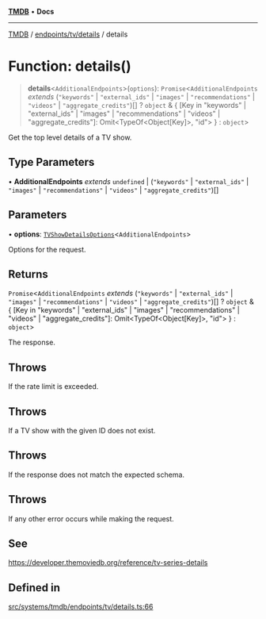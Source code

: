 [**TMDB**](../../../../README.md) • **Docs**

***

[TMDB](../../../../README.md) / [endpoints/tv/details](../README.md) / details

# Function: details()

> **details**\<`AdditionalEndpoints`\>(`options`): `Promise`\<`AdditionalEndpoints` *extends* (`"keywords"` \| `"external_ids"` \| `"images"` \| `"recommendations"` \| `"videos"` \| `"aggregate_credits"`)[] ? `object` & \{ \[Key in "keywords" \| "external\_ids" \| "images" \| "recommendations" \| "videos" \| "aggregate\_credits"\]: Omit\<TypeOf\<Object\[Key\]\>, "id"\> \} : `object`\>

Get the top level details of a TV show.

## Type Parameters

• **AdditionalEndpoints** *extends* `undefined` \| (`"keywords"` \| `"external_ids"` \| `"images"` \| `"recommendations"` \| `"videos"` \| `"aggregate_credits"`)[]

## Parameters

• **options**: [`TVShowDetailsOptions`](../type-aliases/TVShowDetailsOptions.md)\<`AdditionalEndpoints`\>

Options for the request.

## Returns

`Promise`\<`AdditionalEndpoints` *extends* (`"keywords"` \| `"external_ids"` \| `"images"` \| `"recommendations"` \| `"videos"` \| `"aggregate_credits"`)[] ? `object` & \{ \[Key in "keywords" \| "external\_ids" \| "images" \| "recommendations" \| "videos" \| "aggregate\_credits"\]: Omit\<TypeOf\<Object\[Key\]\>, "id"\> \} : `object`\>

The response.

## Throws

If the rate limit is exceeded.

## Throws

If a TV show with the given ID does not exist.

## Throws

If the response does not match the expected schema.

## Throws

If any other error occurs while making the request.

## See

https://developer.themoviedb.org/reference/tv-series-details

## Defined in

[src/systems/tmdb/endpoints/tv/details.ts:66](https://github.com/Norviah/media-hub/blob/65ee01fce9c30692d28d2f4e608ea7f18b4d7381/src/systems/tmdb/endpoints/tv/details.ts#L66)
